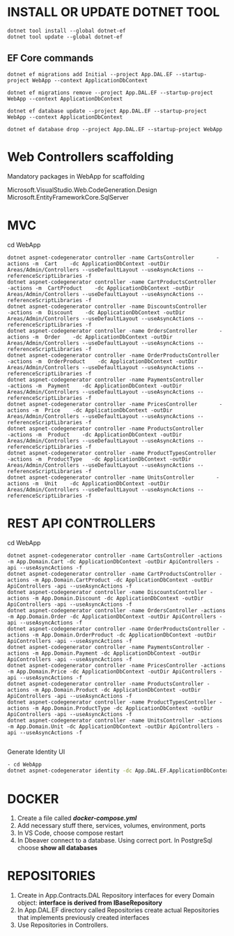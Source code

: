 # INSTALL OR UPDATE DOTNET TOOL
```
dotnet tool install --global dotnet-ef
dotnet tool update --global dotnet-ef
```


## EF Core commands
```
dotnet ef migrations add Initial --project App.DAL.EF --startup-project WebApp --context ApplicationDbContext 

dotnet ef migrations remove --project App.DAL.EF --startup-project WebApp --context ApplicationDbContext 
 
dotnet ef database update --project App.DAL.EF --startup-project WebApp --context ApplicationDbContext

dotnet ef database drop --project App.DAL.EF --startup-project WebApp
```

# Web Controllers scaffolding

Mandatory packages in WebApp for scaffolding

Microsoft.VisualStudio.Web.CodeGeneration.Design
Microsoft.EntityFrameworkCore.SqlServer


# MVC

cd WebApp
```
dotnet aspnet-codegenerator controller -name CartsController       -actions -m  Cart    -dc ApplicationDbContext -outDir Areas/Admin/Controllers --useDefaultLayout --useAsyncActions --referenceScriptLibraries -f
dotnet aspnet-codegenerator controller -name CartProductsController       -actions -m  CartProduct    -dc ApplicationDbContext -outDir Areas/Admin/Controllers --useDefaultLayout --useAsyncActions --referenceScriptLibraries -f
dotnet aspnet-codegenerator controller -name DiscountsController       -actions -m  Discount    -dc ApplicationDbContext -outDir Areas/Admin/Controllers --useDefaultLayout --useAsyncActions --referenceScriptLibraries -f
dotnet aspnet-codegenerator controller -name OrdersController       -actions -m  Order    -dc ApplicationDbContext -outDir Areas/Admin/Controllers --useDefaultLayout --useAsyncActions --referenceScriptLibraries -f
dotnet aspnet-codegenerator controller -name OrderProductsController       -actions -m  OrderProduct    -dc ApplicationDbContext -outDir Areas/Admin/Controllers --useDefaultLayout --useAsyncActions --referenceScriptLibraries -f
dotnet aspnet-codegenerator controller -name PaymentsController       -actions -m  Payment    -dc ApplicationDbContext -outDir Areas/Admin/Controllers --useDefaultLayout --useAsyncActions --referenceScriptLibraries -f
dotnet aspnet-codegenerator controller -name PricesController       -actions -m  Price    -dc ApplicationDbContext -outDir Areas/Admin/Controllers --useDefaultLayout --useAsyncActions --referenceScriptLibraries -f
dotnet aspnet-codegenerator controller -name ProductsController       -actions -m  Product    -dc ApplicationDbContext -outDir Areas/Admin/Controllers --useDefaultLayout --useAsyncActions --referenceScriptLibraries -f
dotnet aspnet-codegenerator controller -name ProductTypesController       -actions -m  ProductType   -dc ApplicationDbContext -outDir Areas/Admin/Controllers --useDefaultLayout --useAsyncActions --referenceScriptLibraries -f
dotnet aspnet-codegenerator controller -name UnitsController       -actions -m  Unit    -dc ApplicationDbContext -outDir Areas/Admin/Controllers --useDefaultLayout --useAsyncActions --referenceScriptLibraries -f
```


# REST API CONTROLLERS

cd WebApp
```
dotnet aspnet-codegenerator controller -name CartsController -actions -m App.Domain.Cart -dc ApplicationDbContext -outDir ApiControllers -api --useAsyncActions -f
dotnet aspnet-codegenerator controller -name CartProductsController -actions -m App.Domain.CartProduct -dc ApplicationDbContext -outDir ApiControllers -api --useAsyncActions -f
dotnet aspnet-codegenerator controller -name DiscountsController -actions -m App.Domain.Discount -dc ApplicationDbContext -outDir ApiControllers -api --useAsyncActions -f
dotnet aspnet-codegenerator controller -name OrdersController -actions -m App.Domain.Order -dc ApplicationDbContext -outDir ApiControllers -api --useAsyncActions -f
dotnet aspnet-codegenerator controller -name OrderProductsController -actions -m App.Domain.OrderProduct -dc ApplicationDbContext -outDir ApiControllers -api --useAsyncActions -f
dotnet aspnet-codegenerator controller -name PaymentsController -actions -m App.Domain.Payment -dc ApplicationDbContext -outDir ApiControllers -api --useAsyncActions -f
dotnet aspnet-codegenerator controller -name PricesController -actions -m App.Domain.Price -dc ApplicationDbContext -outDir ApiControllers -api --useAsyncActions -f
dotnet aspnet-codegenerator controller -name ProductsController -actions -m App.Domain.Product -dc ApplicationDbContext -outDir ApiControllers -api --useAsyncActions -f
dotnet aspnet-codegenerator controller -name ProductTypesController -actions -m App.Domain.ProductType -dc ApplicationDbContext -outDir ApiControllers -api --useAsyncActions -f
dotnet aspnet-codegenerator controller -name UnitsController -actions -m App.Domain.Unit -dc ApplicationDbContext -outDir ApiControllers -api --useAsyncActions -f
 
```


Generate Identity UI
~~~bash
- cd WebApp
dotnet aspnet-codegenerator identity -dc App.DAL.EF.ApplicationDbContext --userClass AppUser -f
~~~

# DOCKER
1. Create a file called ***docker-compose.yml***
2. Add necessary stuff there, services, volumes, environment, ports
3. In VS Code, choose compose restart
4. In Dbeaver connect to a database. Using correct port. In PostgreSql choose **show all databases**
   


# REPOSITORIES
1. Create in App.Contracts.DAL Repository interfaces for every Domain object:
   **interface is derived from IBaseRepository**
2. In App.DAL.EF directory called Repositories create actual Repositories that implements previously created interfaces
3. Use Repositories in Controllers.

